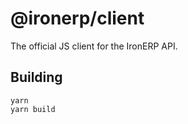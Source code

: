 # @ironerp/client

The official JS client for the IronERP API.

## Building

```shell
yarn
yarn build
```